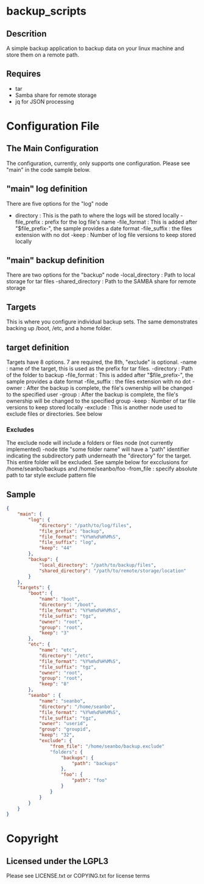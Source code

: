 # backup_scripts

## Descrition
A simple backup application to backup data on your linux machine and store them on a remote path.

## Requires
- tar
- Samba share for remote storage
- jq for JSON processing

# Configuration File

## The Main Configuration
The configuration, currently, only supports one configuration.  Please see "main" in the code sample below.

## "main" log definition
There are five options for the "log" node
- directory : This is the path to where the logs will be stored locally
-file_prefix : prefix for the log file's name
-file_format : This is added after "$file_prefix-", the sample provides a date format
-file_suffix : the files extension with no dot
-keep : Number of log file versions to keep stored locally

## "main" backup definition
There are two options for the "backup" node
-local_directory : Path to local storage for tar files
-shared_directory : Path to the SAMBA share for remote storage

## Targets
This is where you configure individual backup sets.  The same demonstrates backing up /boot, /etc, and a home folder.

## target definition
Targets have 8 options. 7 are required, the 8th, "exclude" is optional.
-name : name of the target, this is used as the prefix for tar files.
-directory : Path of the folder to backup
-file_format : This is added after "$file_prefix-", the sample provides a date format
-file_suffix : the files extension with no dot
-owner : After the backup is complete, the file's ownership will be changed to the specified user
-group : After the backup is complete, the file's ownership will be changed to the specified group
-keep : Number of tar file versions to keep stored locally
-exclude : This is another node used to exclude files or directories. See below

### Excludes
The exclude node will include a folders or files node (not currently implemented)
-node title "some folder name" will have a "path" identifier indicating the subdirectory path underneath the "directory" for the target.  This entire folder will be excluded.  See sample below for excclusions for /home/seanbo/backups and /home/seanbo/foo
-from_file : specify absolute path to tar style exclude pattern file

## Sample
```json
{
    "main": {
        "log": {
            "directory": "/path/to/log/files",
            "file_prefix": "backup",
            "file_format": "%Y%m%d%H%M%S",
            "file_suffix": "log",
            "keep": "44"
        },
        "backup": {
            "local_directory": "/path/to/backup/files",
            "shared_directory": "/path/to/remote/storage/location"
        }
	},
    "targets": {
        "boot": {
            "name": "boot",
            "directory": "/boot",
            "file_format": "%Y%m%d%H%M%S",
            "file_suffix": "tgz",
            "owner": "root",
            "group": "root",
            "keep": "3"
        },
        "etc": {
            "name": "etc",
            "directory": "/etc",
            "file_format": "%Y%m%d%H%M%S",
            "file_suffix": "tgz",
            "owner": "root",
            "group": "root",
            "keep": "8"
        },
        "seanbo" : {
            "name": "seanbo",
            "directory": "/home/seanbo",
            "file_format": "%Y%m%d%H%M%S",
            "file_suffix": "tgz",
            "owner": "userid",
            "group": "groupid",
            "keep": "32",
            "exclude": {
                "from_file": "/home/seanbo/backup.exclude"
                "folders": {
                    "backups": {
                        "path": "backups"
                    },
                    "foo": {
                        "path": "foo"
                    }
                }
            }
        }
    }
}
```

# Copyright
## Licensed under the LGPL3
Please see LICENSE.txt or COPYING.txt for license terms
